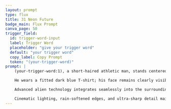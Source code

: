```yaml
---
layout: prompt
type: flux
title: 31 Neon Future
badge_main: Flux Prompt
canva_page: 50
trigger_field:
  id: trigger-word-input
  label: Trigger Word
  placeholder: "give your trigger word"
  default: "your trigger word"
  copy_label: Copy Prompt
  token: "(your-trigger-word)"
prompt: |
    (your-trigger-word:1), a short-haired athletic man, stands centered in a hyperreal vertical 9:16 frame deep within a dense, misty rainforest bathed in magenta, indigo, and violet light.

    He wears a fitted dark blue T-shirt; his face remains clearly visible, eyes wide with childlike wonder as he interacts with a floating touch-sensitive holographic interface. The projection responds to his gestures with shifting glyphs, pulsating light, and layered data rings.

    Advanced alien technology integrates seamlessly into the surroundings: glowing conduits wrap tree trunks, translucent control panels rise from mossy stones, hovering orbs drift through foliage. The jungle breathes with intelligent light, inspired by Star Trek’s clean tech, Blade Runner’s atmospheric neon, and Mandy’s surreal palette.

    Cinematic lighting, rain-softened edges, and ultra-sharp detail maintain grounded realism—no CGI sheen—capturing a scroll-stopping fusion of nature and future-world discovery.
---
```

